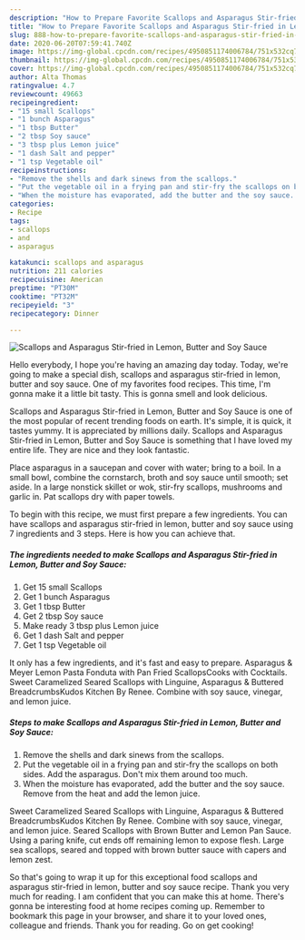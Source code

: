 ```yaml
---
description: "How to Prepare Favorite Scallops and Asparagus Stir-fried in Lemon, Butter and Soy Sauce"
title: "How to Prepare Favorite Scallops and Asparagus Stir-fried in Lemon, Butter and Soy Sauce"
slug: 888-how-to-prepare-favorite-scallops-and-asparagus-stir-fried-in-lemon-butter-and-soy-sauce
date: 2020-06-20T07:59:41.740Z
image: https://img-global.cpcdn.com/recipes/4950851174006784/751x532cq70/scallops-and-asparagus-stir-fried-in-lemon-butter-and-soy-sauce-recipe-main-photo.jpg
thumbnail: https://img-global.cpcdn.com/recipes/4950851174006784/751x532cq70/scallops-and-asparagus-stir-fried-in-lemon-butter-and-soy-sauce-recipe-main-photo.jpg
cover: https://img-global.cpcdn.com/recipes/4950851174006784/751x532cq70/scallops-and-asparagus-stir-fried-in-lemon-butter-and-soy-sauce-recipe-main-photo.jpg
author: Alta Thomas
ratingvalue: 4.7
reviewcount: 49663
recipeingredient:
- "15 small Scallops"
- "1 bunch Asparagus"
- "1 tbsp Butter"
- "2 tbsp Soy sauce"
- "3 tbsp plus Lemon juice"
- "1 dash Salt and pepper"
- "1 tsp Vegetable oil"
recipeinstructions:
- "Remove the shells and dark sinews from the scallops."
- "Put the vegetable oil in a frying pan and stir-fry the scallops on both sides. Add the asparagus. Don&#39;t mix them around too much."
- "When the moisture has evaporated, add the butter and the soy sauce. Remove from the heat  and add the lemon juice."
categories:
- Recipe
tags:
- scallops
- and
- asparagus

katakunci: scallops and asparagus 
nutrition: 211 calories
recipecuisine: American
preptime: "PT30M"
cooktime: "PT32M"
recipeyield: "3"
recipecategory: Dinner

---
```



![Scallops and Asparagus Stir-fried in Lemon, Butter and Soy Sauce](https://img-global.cpcdn.com/recipes/4950851174006784/751x532cq70/scallops-and-asparagus-stir-fried-in-lemon-butter-and-soy-sauce-recipe-main-photo.jpg)

Hello everybody, I hope you're having an amazing day today. Today, we're going to make a special dish, scallops and asparagus stir-fried in lemon, butter and soy sauce. One of my favorites food recipes. This time, I'm gonna make it a little bit tasty. This is gonna smell and look delicious.

Scallops and Asparagus Stir-fried in Lemon, Butter and Soy Sauce is one of the most popular of recent trending foods on earth. It's simple, it is quick, it tastes yummy. It is appreciated by millions daily. Scallops and Asparagus Stir-fried in Lemon, Butter and Soy Sauce is something that I have loved my entire life. They are nice and they look fantastic.

Place asparagus in a saucepan and cover with water; bring to a boil. In a small bowl, combine the cornstarch, broth and soy sauce until smooth; set aside. In a large nonstick skillet or wok, stir-fry scallops, mushrooms and garlic in. Pat scallops dry with paper towels.


To begin with this recipe, we must first prepare a few ingredients. You can have scallops and asparagus stir-fried in lemon, butter and soy sauce using 7 ingredients and 3 steps. Here is how you can achieve that.

<!--inarticleads1-->

##### The ingredients needed to make Scallops and Asparagus Stir-fried in Lemon, Butter and Soy Sauce:

1. Get 15 small Scallops
1. Get 1 bunch Asparagus
1. Get 1 tbsp Butter
1. Get 2 tbsp Soy sauce
1. Make ready 3 tbsp plus Lemon juice
1. Get 1 dash Salt and pepper
1. Get 1 tsp Vegetable oil


It only has a few ingredients, and it&#39;s fast and easy to prepare. Asparagus &amp; Meyer Lemon Pasta Fonduta with Pan Fried ScallopsCooks with Cocktails. Sweet Caramelized Seared Scallops with Linguine, Asparagus &amp; Buttered BreadcrumbsKudos Kitchen By Renee. Combine with soy sauce, vinegar, and lemon juice. 

<!--inarticleads2-->

##### Steps to make Scallops and Asparagus Stir-fried in Lemon, Butter and Soy Sauce:

1. Remove the shells and dark sinews from the scallops.
1. Put the vegetable oil in a frying pan and stir-fry the scallops on both sides. Add the asparagus. Don&#39;t mix them around too much.
1. When the moisture has evaporated, add the butter and the soy sauce. Remove from the heat  and add the lemon juice.


Sweet Caramelized Seared Scallops with Linguine, Asparagus &amp; Buttered BreadcrumbsKudos Kitchen By Renee. Combine with soy sauce, vinegar, and lemon juice. Seared Scallops with Brown Butter and Lemon Pan Sauce. Using a paring knife, cut ends off remaining lemon to expose flesh. Large sea scallops, seared and topped with brown butter sauce with capers and lemon zest. 

So that's going to wrap it up for this exceptional food scallops and asparagus stir-fried in lemon, butter and soy sauce recipe. Thank you very much for reading. I am confident that you can make this at home. There's gonna be interesting food at home recipes coming up. Remember to bookmark this page in your browser, and share it to your loved ones, colleague and friends. Thank you for reading. Go on get cooking!
